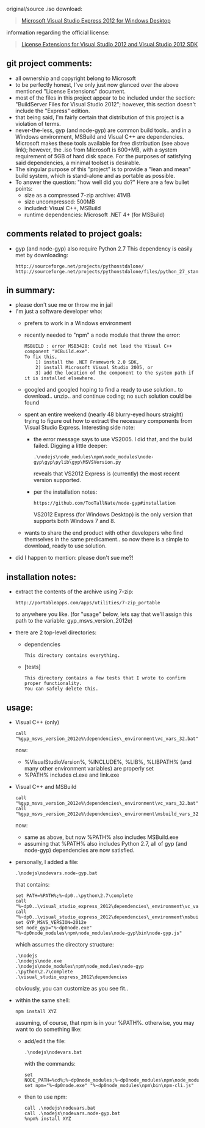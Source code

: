 original/source .iso download:
>  [Microsoft Visual Studio Express 2012 for Windows Desktop](http://www.microsoft.com/en-us/download/details.aspx?id=34673)

information regarding the official license:
>  [License Extensions for Visual Studio 2012 and Visual Studio 2012 SDK](http://msdn.microsoft.com/en-US/vstudio/hh857605)

git project comments:
---------------------
  * all ownership and copyright belong to Microsoft
  * to be perfectly honest, I've only just now glanced over
    the above mentioned "License Extensions" document.
  * most of the files in this project appear to be included under the section:
    "BuildServer Files for Visual Studio 2012";
    however, this section doesn't include the "Express" edition.
  * that being said, I'm fairly certain that distribution of this project is a violation of terms.
  * never-the-less,
    gyp (and node-gyp) are common build tools..
    and in a Windows environment, MSBuild and Visual C++ are dependencies.
    Microsoft makes these tools available for free distribution (see above link);
    however, the .iso from Microsoft is 600+MB, with a system requirement of 5GB of hard disk space.
	For the purposes of satisfying said dependencies, a minimal toolset is desirable.
  * The singular purpose of this "project" is to provide a "lean and mean" build system,
    which is stand-alone and as portable as possible.
  * To answer the question: "how well did you do?"
    Here are a few bullet points:
      - size as a compressed 7-zip archive: 41MB
      - size uncompressed: 500MB
      - included: Visual C++, MSBuild
      - runtime dependencies: Microsoft .NET 4+ (for MSBuild)

comments related to project goals:
----------------------------------
  * gyp (and node-gyp) also require Python 2.7
    This dependency is easily met by downloading:

        http://sourceforge.net/projects/pythonstdalone/
        http://sourceforge.net/projects/pythonstdalone/files/python_27_standalone_complete_v_1_r_2011_07_01.7z/download

in summary:
-----------
  * please don't sue me or throw me in jail
  * I'm just a software developer who:
      - prefers to work in a Windows environment
      - recently needed to "npm" a node module that threw the error:

            MSBUILD : error MSB3428: Could not load the Visual C++ component "VCBuild.exe".
            To fix this,
                1) install the .NET Framework 2.0 SDK,
                2) install Microsoft Visual Studio 2005, or
                3) add the location of the component to the system path if it is installed elsewhere.
      - googled and googled hoping to find a ready to use solution.. to download.. unzip.. and continue coding;
        no such solution could be found
      - spent an entire weekend (nearly 48 blurry-eyed hours straight) trying to figure out how to extract
        the necessary components from Visual Studio Express.
        Interesting side note:
          - the error message says to use VS2005.
            I did that, and the build failed.
            Digging a little deeper:

                .\nodejs\node_modules\npm\node_modules\node-gyp\gyp\pylib\gyp\MSVSVersion.py
            reveals that VS2012 Express is (currently) the most recent version supported.
          - per the installation notes:

                https://github.com/TooTallNate/node-gyp#installation
            VS2012 Express (for Windows Desktop) is the only version that supports both Windows 7 and 8.
      - wants to share the end product with other developers who find themselves in the same predicament..
        so now there is a simple to download, ready to use solution.
  * did I happen to mention: please don't sue me?!

installation notes:
-------------------
  * extract the contents of the archive using 7-zip:

        http://portableapps.com/apps/utilities/7-zip_portable
    to anywhere you like.
    (for "usage" below, lets say that we'll assign this path to the variable: gyp_msvs_version_2012e)
  * there are 2 top-level directories:
      - dependencies

            This directory contains everything.
      - [tests]

            This directory contains a few tests that I wrote to confirm proper functionality.
            You can safely delete this.

usage:
------
  * Visual C++ (only)

        call "%gyp_msvs_version_2012e%\dependencies\_environment\vc_vars_32.bat"
	now:

      - %VisualStudioVersion%, %INCLUDE%, %LIB%, %LIBPATH% (and many other environment variables) are properly set
      - %PATH% includes cl.exe and link.exe
  * Visual C++ and MSBuild

        call "%gyp_msvs_version_2012e%\dependencies\_environment\vc_vars_32.bat"
        call "%gyp_msvs_version_2012e%\dependencies\_environment\msbuild_vars_32.bat"
    now:
      - same as above, but now %PATH% also includes MSBuild.exe
      - assuming that %PATH% also includes Python 2.7,
        all of gyp (and node-gyp) dependencies are now satisfied.
  * personally, I added a file:

        .\nodejs\nodevars.node-gyp.bat
    that contains:

        set PATH=%PATH%;%~dp0..\python\2.7\complete
        call "%~dp0..\visual_studio_express_2012\dependencies\_environment\vc_vars_32.bat"
        call "%~dp0..\visual_studio_express_2012\dependencies\_environment\msbuild_vars_32.bat"
        set GYP_MSVS_VERSION=2012e
        set node_gyp="%~dp0node.exe" "%~dp0node_modules\npm\node_modules\node-gyp\bin\node-gyp.js"
    which assumes the directory structure:

        .\nodejs
        .\nodejs\node.exe
        .\nodejs\node_modules\npm\node_modules\node-gyp
        .\python\2.7\complete
        .\visual_studio_express_2012\dependencies
    obviously, you can customize as you see fit..
  * within the same shell:

        npm install XYZ
    assuming, of course, that npm is in your %PATH%.
    otherwise, you may want to do something like:
      - add/edit the file:

            .\nodejs\nodevars.bat
        with the commands:

            set NODE_PATH=%cd%;%~dp0node_modules;%~dp0node_modules\npm\node_modules
            set npm="%~dp0node.exe" "%~dp0node_modules\npm\bin\npm-cli.js"
      - then to use npm:

            call .\nodejs\nodevars.bat
            call .\nodejs\nodevars.node-gyp.bat
            %npm% install XYZ

